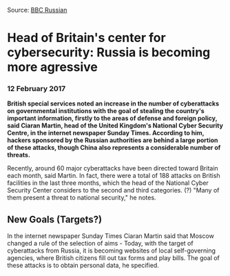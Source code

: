 Source: [BBC Russian](http://www.bbc.com/russian/news-38948387)

# Head of Britain's center for cybersecurity: Russia is becoming more agressive

### 12 February 2017

**British special services noted an increase in the number of cyberattacks on governmental institutions with the goal of stealing the country's important information, firstly to the areas of defense and foreign policy, said Ciaran Martin, head of the United Kingdom's National Cyber Security Centre, in the internet newspaper Sunday Times. According to him, hackers sponsored by the Russian authorities are behind a large portion of these attacks, though China also represents a considerable number of threats.**

Recently, around 60 major cyberattacks have been directed toward Britain each month, said Martin. In fact, there were a total of 188 attacks on British facilities in the last three months, which the head of the National Cyber Security Center considers to the second and third categories. (?) "Many of them present a threat to national security," he notes.

## New Goals (Targets?)

In the internet newspaper Sunday Times Ciaran Martin said that Moscow changed a rule of the selection of aims - Today, with the target of cyberattacks from Russia, it is becoming websites of local self-governing agencies, where British citizens fill out tax forms and play bills. The goal of these attacks is to obtain personal data, he specified.

